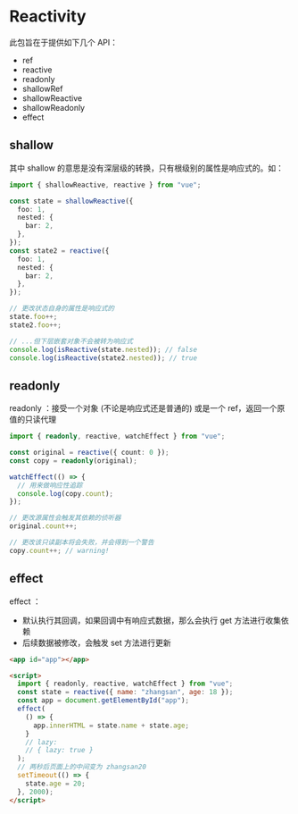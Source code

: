 # Reactivity

此包旨在于提供如下几个 API：

- ref
- reactive
- readonly
- shallowRef
- shallowReactive
- shallowReadonly
- effect

## shallow

其中 shallow 的意思是没有深层级的转换，只有根级别的属性是响应式的。如：

```ts
import { shallowReactive, reactive } from "vue";

const state = shallowReactive({
  foo: 1,
  nested: {
    bar: 2,
  },
});
const state2 = reactive({
  foo: 1,
  nested: {
    bar: 2,
  },
});

// 更改状态自身的属性是响应式的
state.foo++;
state2.foo++;

// ...但下层嵌套对象不会被转为响应式
console.log(isReactive(state.nested)); // false
console.log(isReactive(state2.nested)); // true
```

## readonly

readonly ：接受一个对象 (不论是响应式还是普通的) 或是一个 ref，返回一个原值的只读代理

```ts
import { readonly, reactive, watchEffect } from "vue";

const original = reactive({ count: 0 });
const copy = readonly(original);

watchEffect(() => {
  // 用来做响应性追踪
  console.log(copy.count);
});

// 更改源属性会触发其依赖的侦听器
original.count++;

// 更改该只读副本将会失败，并会得到一个警告
copy.count++; // warning!
```

## effect

effect ：

- 默认执行其回调，如果回调中有响应式数据，那么会执行 get 方法进行收集依赖
- 后续数据被修改，会触发 set 方法进行更新

```html
<app id="app"></app>

<script>
  import { readonly, reactive, watchEffect } from "vue";
  const state = reactive({ name: "zhangsan", age: 18 });
  const app = document.getElementById("app");
  effect(
    () => {
      app.innerHTML = state.name + state.age;
    }
    // lazy:
    // { lazy: true }
  );
  // 两秒后页面上的中间变为 zhangsan20
  setTimeout(() => {
    state.age = 20;
  }, 2000);
</script>
```
